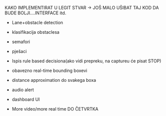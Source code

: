 KAKO IMPLEMENTIRAT U LEGIT STVAR -> JOŠ MALO UŠIBAT TAJ KOD DA BUDE BOLJI....INTERFACE itd.

- Lane+obstacle detection 
- klasifikacija obstaclesa
- semafori
- pješaci
- Ispis rule based decisiona(ako vidi prepreku, na captureu će pisat STOP)
- obavezno real-time bounding boxevi
- distance approximation do svakega boxa
- audio alert
- dashboard UI

- More video/more real time 
DO ČETVRTKA
